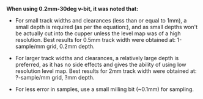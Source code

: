 **When using 0.2mm-30deg v-bit, it was noted that:**
 * For small track widths and clearances (less than or equal to 1mm), a small depth is required (as per the equation:), and as small depths won't be actually cut into the cupper unless the level map was of a high resolution. Best results for 0.5mm track width were obtained at: 1-sample/mm grid, 0.2mm depth.

 * For larger track widths and clearances, a relatively large depth is preferred, as it has no side effects and gives the ability of using low resolution level map. Best results for 2mm track width were obtained at: ?-sample/mm grid, ?mm depth.

 * For less error in samples, use a small milling bit (~0.1mm) for sampling.
